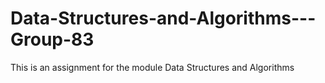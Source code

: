# Data-Structures-and-Algorithms---Group-83
This is an assignment for the module Data Structures and Algorithms
